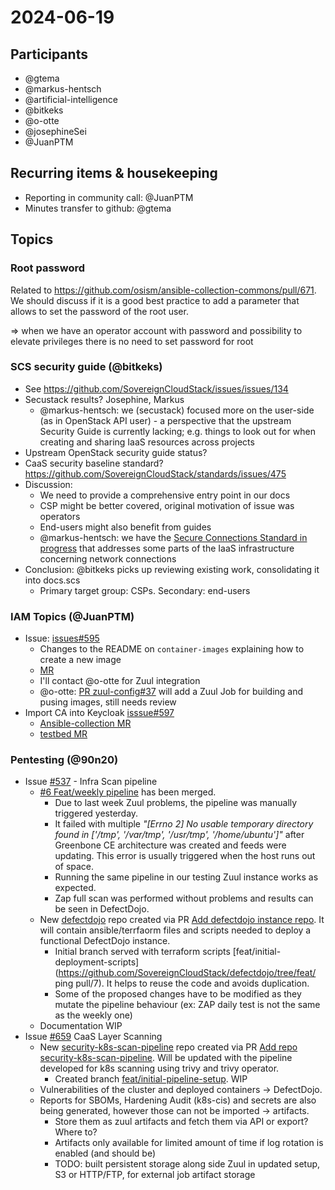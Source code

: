 # 2024-06-19

## Participants

- @gtema
- @markus-hentsch
- @artificial-intelligence
- @bitkeks
- @o-otte
- @josephineSei
- @JuanPTM

## Recurring items & housekeeping

- Reporting in community call: @JuanPTM
- Minutes transfer to github: @gtema

## Topics

### Root password

Related to https://github.com/osism/ansible-collection-commons/pull/671. We should
discuss if it is a good best practice to add a parameter that allows to set the
password of the root user.

=> when we have an operator account with password and possibility to elevate privileges there is no need to set password for root


### SCS security guide (@bitkeks)

- See https://github.com/SovereignCloudStack/issues/issues/134
- Secustack results? Josephine, Markus
    - @markus-hentsch: we (secustack) focused more on the user-side (as in OpenStack API user) - a perspective that the upstream Security Guide is currently lacking; e.g. things to look out for when creating and sharing IaaS resources across projects
- Upstream OpenStack security guide status?
- CaaS security baseline standard? https://github.com/SovereignCloudStack/standards/issues/475
- Discussion:
    - We need to provide a comprehensive entry point in our docs
    - CSP might be better covered, original motivation of issue was operators
    - End-users might also benefit from guides
    - @markus-hentsch: we have the [Secure Connections Standard in progress](https://github.com/SovereignCloudStack/standards/pull/548) that addresses some parts of the IaaS infrastructure concerning network connections
- Conclusion: @bitkeks picks up reviewing existing work, consolidating it into docs.scs
    - Primary target group: CSPs. Secondary: end-users


### IAM Topics (@JuanPTM)

- Issue: [issues#595](https://github.com/SovereignCloudStack/issues/issues/595)
    - Changes to the README on `container-images` explaining how to create a new image
    - [MR](https://github.com/SovereignCloudStack/container-images/pull/9)
    - I'll contact @o-otte for Zuul integration
    - @o-otte: [PR zuul-config#37](https://github.com/SovereignCloudStack/zuul-config/pull/37) will add a Zuul Job for building and pusing images, still needs review
- Import CA into Keycloak [isssue#597](https://github.com/SovereignCloudStack/issues/issues/597)
    - [Ansible-collection MR](https://github.com/osism/ansible-collection-services/pull/1480)
    - [testbed MR](https://github.com/osism/testbed/pull/2261)

### Pentesting (@90n20)

- Issue [#537](https://github.com/SovereignCloudStack/issues/issues/537) - Infra Scan pipeline
    -  [#6 Feat/weekly pipeline](https://github.com/SovereignCloudStack/security-infra-scan-pipeline/pull/6) has been merged.
        -  Due to last week Zuul problems, the pipeline was manually triggered yesterday. 
        -  It failed with multiple *"[Errno 2] No usable temporary directory found in ['/tmp', '/var/tmp', '/usr/tmp', '/home/ubuntu']"* after Greenbone CE architecture was created and feeds were updating. This error is usually triggered when the host runs out of space. 
        -  Running the same pipeline in our testing Zuul instance works as expected.
        -  Zap full scan was performed without problems and results can be seen in DefectDojo.
    - New [defectdojo](https://github.com/SovereignCloudStack/defectdojo) repo created via PR [Add defectdojo instance repo](https://github.com/SovereignCloudStack/github-manager/pull/271). It will contain ansible/terrfaorm files and scripts needed to deploy a functional DefectDojo instance.
        - Initial branch served with terraform scripts [feat/initial-deployment-scripts](https://github.com/SovereignCloudStack/defectdojo/tree/feat/ ping pull/7). It helps to reuse the code and avoids duplication. 
        -  Some of the proposed changes have to be modified as they mutate the pipeline behaviour (ex: ZAP daily test is not the same as the weekly one)
    - Documentation WIP
- Issue [#659](https://github.com/SovereignCloudStack/issues/issues/659) CaaS Layer Scanning
    - New [security-k8s-scan-pipeline](https://github.com/SovereignCloudStack/security-k8s-scan-pipeline) repo created via PR [Add repo security-k8s-scan-pipeline](https://github.com/SovereignCloudStack/github-manager/pull/270). Will be updated with the pipeline developed for k8s scanning using trivy and trivy operator.
        - Created branch [feat/initial-pipeline-setup](https://github.com/SovereignCloudStack/security-k8s-scan-pipeline/tree/feat/initial-pipeline-setup). WIP
    - Vulnerabilities of the cluster  and deployed containers -> DefectDojo.
    - Reports for SBOMs, Hardening Audit (k8s-cis) and secrets are also being generated, however those can not be imported -> artifacts.
        - Store them as zuul artifacts and fetch them via API or export? Where to?
        - Artifacts only available for limited amount of time if log rotation is enabled (and should be)
        - TODO: built persistent storage along side Zuul in updated setup, S3 or HTTP/FTP, for external job artifact storage

